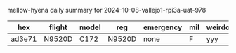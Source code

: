 mellow-hyena daily summary for 2024-10-08-vallejo1-rpi3a-uat-978

|hex|flight|model|reg|emergency|mil|weirdo|
|--|--|--|--|--|--|--|
|ad3e71|N9520D|C172|N9520D|none|F|yyy|
